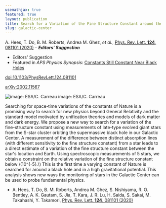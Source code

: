 ```yaml
---
usemathjax: true
featured: true
layout: publication
title: Search for a Variation of the Fine Structure Constant around the Supermassive Black Hole in Our Galactic Center
slug: galactic-center
---
```


A. Hees, T. Do, B. M. Roberts, Andrea M. Ghez, _et al._, [Phys. Rev. Lett. **124**, 081101 (2020)](http://dx.doi.org/10.1103/PhysRevLett.124.081101) – _**Editors' Suggestion**_

* Editors' Suggestion
* Featured in _APS Physics Synopsis_: [Constants Still Constant Near Black Holes](https://physics.aps.org/articles/v13/s28)

[doi:10.1103/PhysRevLett.124.081101](http://dx.doi.org/10.1103/PhysRevLett.124.081101)

[arXiv:2002.11567](http://arxiv.org/abs/2002.11567)

![image: ESA/C. Carreau](https://physics.aps.org/assets/ae9d955f-1d11-4211-a106-196493b6f21a/es28_1.png)
image: ESA/C. Carreau

Searching for space-time variations of the constants of Nature is a promising way to search for new physics beyond General Relativity and the standard model motivated by unification theories and models of dark matter and dark energy. We propose a new way to search for a variation of the fine-structure constant using measurements of late-type evolved giant stars from the S-star cluster orbiting the supermassive black hole in our Galactic Center. A measurement of the difference between distinct absorption lines (with different sensitivity to the fine structure constant) from a star leads to a direct estimate of a variation of the fine structure constant between the star's location and Earth. Using spectroscopic measurements of 5 stars, we obtain a constraint on the relative variation of the fine structure constant below
\\(10^{-5}.\\)
This is the first time a varying constant of Nature is searched for around a black hole and in a high gravitational potential. This analysis shows new ways the monitoring of stars in the Galactic Center can be used to probe fundamental physics.

* A. Hees, T. Do, B. M. Roberts, Andrea M. Ghez, S. Nishiyama, R. O. Bentley, A. K. Gautam, S. Jia, T. Kara, J. R. Lu, H. Saida, S. Sakai, M. Takahashi, Y. Takamori, [Phys. Rev. Lett. **124**, 081101 (2020)](http://dx.doi.org/10.1103/PhysRevLett.124.081101)
